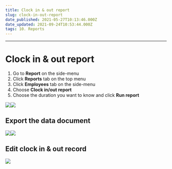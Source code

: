```yaml
---
title: Clock in & out report
slug: clock-in-out-report
date_published: 2021-05-27T10:13:46.000Z
date_updated: 2021-09-24T10:53:44.000Z
tags: 10. Reports
---
```


---

# Clock in & out report

1. Go to **Report** on the side-menu
2. Click **Reports** tab on the top menu
3. Click **Employees** tab on the side-menu
4. Choose **Clock in/out report**
5. Choose the duration you want to know and click **Run report**

![](__GHOST_URL__/content/images/2021/09/CleanShot-2021-09-14-at-17.15.58.png)![](__GHOST_URL__/content/images/2021/09/_22.gif)
## Export the data document
![](__GHOST_URL__/content/images/2021/09/CleanShot-2021-09-14-at-17.23.24.png)![](__GHOST_URL__/content/images/2021/09/_23.gif)
## Edit clock in & out record
![](__GHOST_URL__/content/images/2021/09/CleanShot-2021-09-14-at-17.44.42.png)
